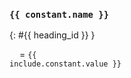 <h3>
  <code>{{ constant.name }}</code>
</h3>
{: #{{ heading_id }} }

<span class="constant-value" style="margin-left: 1rem;">= <code>{{ include.constant.value }}</code></span>
